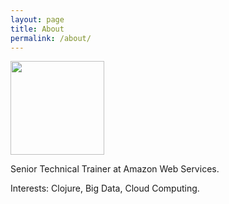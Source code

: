 ```yaml
---
layout: page
title: About
permalink: /about/
---
```


<img height="150" src="https://pbs.twimg.com/profile_images/735873117302587393/v5h5eAXl.jpg">

Senior Technical Trainer at Amazon Web Services.

Interests: Clojure, Big Data, Cloud Computing.
